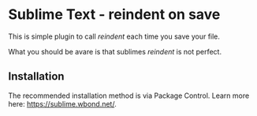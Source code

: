 Sublime Text - reindent on save
===============================

This is simple plugin to call *reindent* each time you save your file.

What you should be avare is that sublimes *reindent* is not perfect.

Installation
------------

The recommended installation method is via Package Control. Learn more here: https://sublime.wbond.net/.
